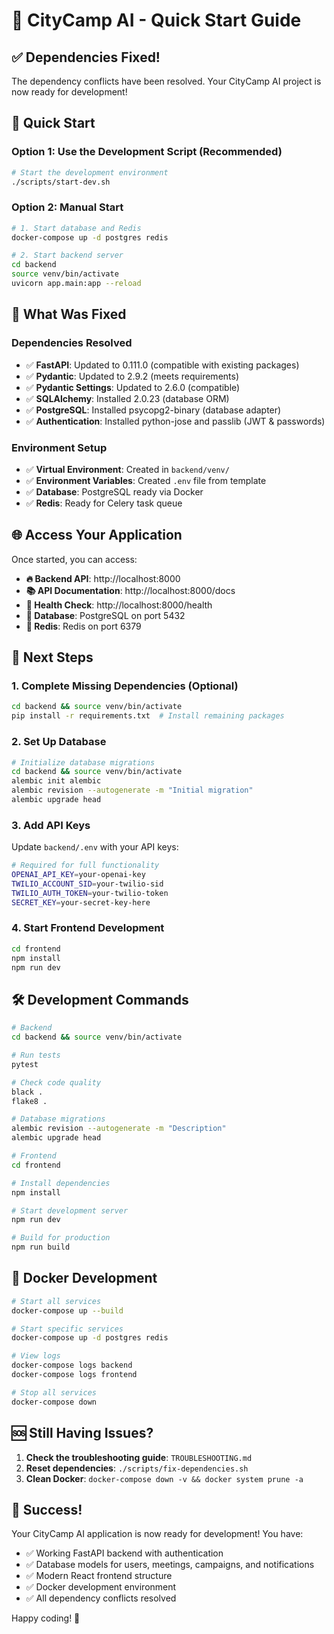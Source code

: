 # 🚀 CityCamp AI - Quick Start Guide

## ✅ Dependencies Fixed!

The dependency conflicts have been resolved. Your CityCamp AI project is now ready for development!

## 🏃 Quick Start

### Option 1: Use the Development Script (Recommended)
```bash
# Start the development environment
./scripts/start-dev.sh
```

### Option 2: Manual Start
```bash
# 1. Start database and Redis
docker-compose up -d postgres redis

# 2. Start backend server
cd backend
source venv/bin/activate
uvicorn app.main:app --reload
```

## 🔧 What Was Fixed

### Dependencies Resolved
- ✅ **FastAPI**: Updated to 0.111.0 (compatible with existing packages)
- ✅ **Pydantic**: Updated to 2.9.2 (meets requirements)
- ✅ **Pydantic Settings**: Updated to 2.6.0 (compatible)
- ✅ **SQLAlchemy**: Installed 2.0.23 (database ORM)
- ✅ **PostgreSQL**: Installed psycopg2-binary (database adapter)
- ✅ **Authentication**: Installed python-jose and passlib (JWT & passwords)

### Environment Setup
- ✅ **Virtual Environment**: Created in `backend/venv/`
- ✅ **Environment Variables**: Created `.env` file from template
- ✅ **Database**: PostgreSQL ready via Docker
- ✅ **Redis**: Ready for Celery task queue

## 🌐 Access Your Application

Once started, you can access:

- **🔥 Backend API**: http://localhost:8000
- **📚 API Documentation**: http://localhost:8000/docs
- **🏥 Health Check**: http://localhost:8000/health
- **🐳 Database**: PostgreSQL on port 5432
- **🔄 Redis**: Redis on port 6379

## 🎯 Next Steps

### 1. Complete Missing Dependencies (Optional)
```bash
cd backend && source venv/bin/activate
pip install -r requirements.txt  # Install remaining packages
```

### 2. Set Up Database
```bash
# Initialize database migrations
cd backend && source venv/bin/activate
alembic init alembic
alembic revision --autogenerate -m "Initial migration"
alembic upgrade head
```

### 3. Add API Keys
Update `backend/.env` with your API keys:
```bash
# Required for full functionality
OPENAI_API_KEY=your-openai-key
TWILIO_ACCOUNT_SID=your-twilio-sid
TWILIO_AUTH_TOKEN=your-twilio-token
SECRET_KEY=your-secret-key-here
```

### 4. Start Frontend Development
```bash
cd frontend
npm install
npm run dev
```

## 🛠️ Development Commands

```bash
# Backend
cd backend && source venv/bin/activate

# Run tests
pytest

# Check code quality
black .
flake8 .

# Database migrations
alembic revision --autogenerate -m "Description"
alembic upgrade head

# Frontend
cd frontend

# Install dependencies
npm install

# Start development server
npm run dev

# Build for production
npm run build
```

## 🐳 Docker Development

```bash
# Start all services
docker-compose up --build

# Start specific services
docker-compose up -d postgres redis

# View logs
docker-compose logs backend
docker-compose logs frontend

# Stop all services
docker-compose down
```

## 🆘 Still Having Issues?

1. **Check the troubleshooting guide**: `TROUBLESHOOTING.md`
2. **Reset dependencies**: `./scripts/fix-dependencies.sh`
3. **Clean Docker**: `docker-compose down -v && docker system prune -a`

## 🎉 Success!

Your CityCamp AI application is now ready for development! You have:

- ✅ Working FastAPI backend with authentication
- ✅ Database models for users, meetings, campaigns, and notifications
- ✅ Modern React frontend structure
- ✅ Docker development environment
- ✅ All dependency conflicts resolved

Happy coding! 🚀 